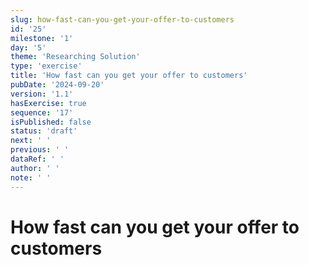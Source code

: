 ```yaml
---
slug: how-fast-can-you-get-your-offer-to-customers
id: '25'
milestone: '1'
day: '5'
theme: 'Researching Solution'
type: 'exercise'
title: 'How fast can you get your offer to customers'
pubDate: '2024-09-20'
version: '1.1'
hasExercise: true
sequence: '17'
isPublished: false
status: 'draft'
next: ' '
previous: ' '
dataRef: ' '
author: ' '
note: ' '
---
```

# How fast can you get your offer to customers